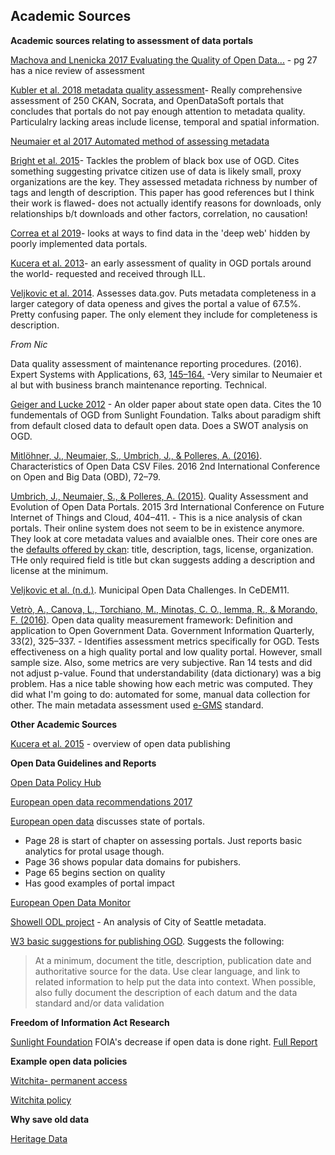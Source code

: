 ## Academic Sources

**Academic sources relating to assessment of data portals**

[Machova and Lnenicka 2017 Evaluating the Quality of Open Data...](https://pdfs.semanticscholar.org/30d3/c97ed33dff97601142476859370784f9ad76.pdf) - pg 27 has a nice review of assessment

[Kubler et al. 2018 metadata quality assessment](http://www.sciencedirect.com/science/article/pii/S0740624X16301319)- Really comprehensive assessment of 250 CKAN, Socrata, and OpenDataSoft portals that concludes that portals do not pay enough attention to metadata quality.  Particulalry lacking areas include license, temporal and spatial information.

[Neumaier et al 2017 Automated method of assessing metadata](http://doi.acm.org/10.1145/2964909)

[Bright et al. 2015](https://papers.ssrn.com/sol3/papers.cfm?abstract_id=2613853)- Tackles the problem of black box use of OGD. Cites something suggesting privatce citizen use of data is likely small, proxy organizations are the key.  They assessed metadata richness by number of tags and length of description. This paper has good references but I think their work is flawed- does not actually identify reasons for downloads, only relationships b/t downloads and other factors, correlation, no causation!

[Correa et al 2019](https://www.sciencedirect.com/science/article/pii/S0740624X18305185?dgcid=rss_sd_all)- looks at ways to find data in the 'deep web' hidden by poorly implemented data portals.

[Kucera et al. 2013](https://link.springer.com/chapter/10.1007%2F978-3-642-40160-2_13)- an early assessment of quality in OGD portals around the world- requested and received through ILL.

[Veljkovic et al. 2014](https://www.sciencedirect.com/science/article/pii/S0740624X14000434).  Assesses data.gov. Puts metadata completeness in a larger category of data openess and gives the portal a value of 67.5%.  Pretty confusing paper.  The only element they include for completeness is description. 

*From Nic*

Data quality assessment of maintenance reporting procedures. (2016). Expert Systems with Applications, 63, [145–164.](https://doi.org/10.1016/j.eswa.2016.06.043) -Very similar to Neumaier et al but with business branch maintenance reporting. Technical.

[Geiger and Lucke 2012](https://jedem.org/index.php/jedem/article/view/143) - An older paper about state open data.  Cites the 10 fundementals of OGD from Sunlight Foundation. Talks about paradigm shift from default closed data to default open data. Does a SWOT analysis on OGD.

[Mitlöhner, J., Neumaier, S., Umbrich, J., & Polleres, A. (2016)](https://doi.org/10.1109/OBD.2016.18). Characteristics of Open Data CSV Files. 2016 2nd International Conference on Open and Big Data (OBD), 72–79.

[Umbrich, J., Neumaier, S., & Polleres, A. (2015)](https://doi.org/10.1109/FiCloud.2015.82). Quality Assessment and Evolution of Open Data Portals. 2015 3rd International Conference on Future Internet of Things and Cloud, 404–411. -  This is a nice analysis of ckan portals.  Their online system does not seem to be in existence anymore.  They look at core metadata values and avaialble ones.  Their core ones are the [defaults offered by ckan](https://docs.ckan.org/en/2.8/user-guide.html): title, description, tags, license, organization.  THe only required field is title but ckan suggests adding a description and license at the minimum.

[Veljkovic et al. (n.d.)](https://books.google.com/books?hl=en&lr=&id=4pKT1R0DfToC&oi=fnd&pg=PA195&dq=%22open+data%22+state+level+&ots=DQloB6ejU7&sig=xv_VTqTlq63w-_ClN8AdL_N8f0#v=onepage&q=%22open%20data%22%20state%20level&f=false). Municipal Open Data Challenges. In CeDEM11. 

[Vetrò, A., Canova, L., Torchiano, M., Minotas, C. O., Iemma, R., & Morando, F. (2016)](https://www.sciencedirect.com/science/article/pii/S0740624X16300132). Open data quality measurement framework: Definition and application to Open Government Data. Government Information Quarterly, 33(2), 325–337. - Identifies assessment metrics specifically for OGD.  Tests effectiveness on a high quality portal and low quality portal. However, small sample size.  Also, some metrics are very subjective.  Ran 14 tests and did not adjust p-value.  Found that understandability (data dictionary) was a big problem.  Has a nice table showing how each metric was computed.  They did what I'm going to do: automated for some, manual data collection for other.  The main metadata assessment used [e-GMS](https://en.wikipedia.org/wiki/E-GMS) standard.

**Other Academic Sources**

[Kucera et al. 2015](http://ceur-ws.org/Vol-1343/paper5.pdf) - overview of open data publishing

**Open Data Guidelines and Reports**

[Open Data Policy Hub](https://opendatapolicyhub.sunlightfoundation.com/guidelines/)

[European open data recommendations 2017](https://www.europeandataportal.eu/en/what-we-do/factsheets-and-reports)

[European open data](https://www.europeandataportal.eu/sites/default/files/edp_landscaping_insight_report_n4_2018.pdf) discusses state of portals.
- Page 28 is start of chapter on assessing portals.  Just reports basic analytics for protal usage though.
- Page 36 shows popular data domains for pubishers.
- Page 65 begins section on quality
- Has good examples of portal impact

[European Open Data Monitor](https://www.opendatamonitor.eu/frontend/web/index.php?r=dashboard%2Findex)

[Showell ODL project](https://github.com/OpenDataLiteracy/CityOfSeattle-2017/blob/master/SeattleMetadataStandards.pdf) - An analysis of City of Seattle metadata.

[W3 basic suggestions for publishing OGD](https://www.w3.org/TR/gov-data/). Suggests the following:
> At a minimum, document the title, description, publication date and authoritative source for the data. Use clear language, and link to related information to help put the data into context. When possible, also fully document the description of each datum and the data standard and/or data validation

**Freedom of Information Act Research**

[Sunlight Foundation](https://sunlightfoundation.com/2018/10/09/research-cities-save-time-on-records-requests-by-doing-open-data-right/) FOIA's decrease if open data is done right. [Full Report](http://sunlightfoundation.com/wp-content/uploads/2018/10/alena-white-paper-PDF.pdf)

**Example open data policies**

[Witchita- permanent access](https://opendatapolicyhub.sunlightfoundation.com/collection/wichita-ks-2016-09-08/?guideline=permanent-access)

[Witchita policy](https://www.wichita.gov/IT/ITDocuments/AR%208.4%20IT%20Open%20Data%20Policy.pdf)


**Why save old data**

[Heritage Data](https://www.sciencedirect.com/science/article/pii/S2214242815000121)
